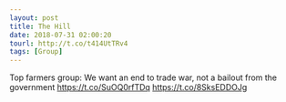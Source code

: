```yaml
---
layout: post
title: The Hill
date: 2018-07-31 02:00:20
tourl: http://t.co/t414UtTRv4
tags: [Group]
---
```

Top farmers group: We want an end to trade war, not a bailout from the government https://t.co/SuOQ0rfTDq https://t.co/8SksEDDOJg